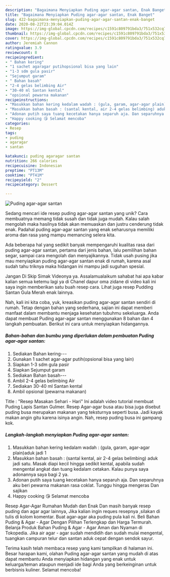 ```yaml
---
description: "Bagaimana Menyiapkan Puding agar-agar santan, Enak Banget"
title: "Bagaimana Menyiapkan Puding agar-agar santan, Enak Banget"
slug: 422-bagaimana-menyiapkan-puding-agar-agar-santan-enak-banget
date: 2020-08-22T23:39:04.014Z
image: https://img-global.cpcdn.com/recipes/c1591c809791bda3/751x532cq70/puding-agar-agar-santan-foto-resep-utama.jpg
thumbnail: https://img-global.cpcdn.com/recipes/c1591c809791bda3/751x532cq70/puding-agar-agar-santan-foto-resep-utama.jpg
cover: https://img-global.cpcdn.com/recipes/c1591c809791bda3/751x532cq70/puding-agar-agar-santan-foto-resep-utama.jpg
author: Jeremiah Cannon
ratingvalue: 3.9
reviewcount: 8
recipeingredient:
- " Bahan kering"
- "1 sachet agaragar putihopsional bisa yang lain"
- "1-3 sdm gula pasir"
- "Sejumput garam"
- " Bahan basah"
- "2-4 gelas belimbing Air"
- "30-40 ml Santan kental"
- "opsional pewarna makanan"
recipeinstructions:
- "Masukkan bahan kering kedalam wadah : (gula, garam, agar-agar plain)aduk jadi 1"
- "Masukkan bahan basah : (santal kental, air 2-4 gelas belimbing) aduk jadi satu. Masak diapi kecil hingga sedikit kental, apabila sudah mengental angkat dan tuang kedalam cetakan. Kalau punya saya adonannya saya bagi 2 ya."
- "Adonan putih saya tuang kecetakan hanya separuh aja. Dan separuhnya aku beri pewarna makanan rasa coklat. Tunggu hingga mengeras Dan sajikan"
- "Happy cooking 😘 Selamat mencoba"
categories:
- Resep
tags:
- puding
- agaragar
- santan

katakunci: puding agaragar santan 
nutrition: 266 calories
recipecuisine: Indonesian
preptime: "PT13M"
cooktime: "PT41M"
recipeyield: "2"
recipecategory: Dessert

---
```



![Puding agar-agar santan](https://img-global.cpcdn.com/recipes/c1591c809791bda3/751x532cq70/puding-agar-agar-santan-foto-resep-utama.jpg)

Sedang mencari ide resep puding agar-agar santan yang unik? Cara membuatnya memang tidak susah dan tidak juga mudah. Kalau salah mengolah maka hasilnya tidak akan memuaskan dan justru cenderung tidak enak. Padahal puding agar-agar santan yang enak seharusnya memiliki aroma dan rasa yang mampu memancing selera kita.

Ada beberapa hal yang sedikit banyak mempengaruhi kualitas rasa dari puding agar-agar santan, pertama dari jenis bahan, lalu pemilihan bahan segar, sampai cara mengolah dan menyajikannya. Tidak usah pusing jika mau menyiapkan puding agar-agar santan enak di rumah, karena asal sudah tahu triknya maka hidangan ini mampu jadi suguhan spesial.

Jangan Di Skip Simak Videonya ya. Assalamualaikum sahabat hai apa kabar kalian semua ketemu lagi ya di Chanel dapur oma zidane di video kali ini saya ingin memberikan satu buah resep cara. Lihat juga resep Pudding Santan Gula Merah enak lainnya.


Nah, kali ini kita coba, yuk, kreasikan puding agar-agar santan sendiri di rumah. Tetap dengan bahan yang sederhana, sajian ini dapat memberi manfaat dalam membantu menjaga kesehatan tubuhmu sekeluarga. Anda dapat membuat Puding agar-agar santan menggunakan 8 bahan dan 4 langkah pembuatan. Berikut ini cara untuk menyiapkan hidangannya.

<!--inarticleads1-->

##### Bahan-bahan dan bumbu yang diperlukan dalam pembuatan Puding agar-agar santan:

1. Sediakan  Bahan kering---
1. Gunakan 1 sachet agar-agar putih(opsional bisa yang lain)
1. Siapkan 1-3 sdm gula pasir
1. Siapkan Sejumput garam
1. Sediakan  Bahan basah---
1. Ambil 2-4 gelas belimbing Air
1. Sediakan 30-40 ml Santan kental
1. Ambil opsional (pewarna makanan)


Title : &#34;Resep Masakan Sehari - Hari&#34; Ini adalah video tutorial membuat Puding Lapis Santan Gulmer. Resep Agar-agar busa atau bisa juga disebut puding busa merupakan makanan yang teksturnya seperti busa. Jadi kayak makan angin gitu karena isinya angin. Nah, resep puding busa ini gampang kok. 

<!--inarticleads2-->

##### Langkah-langkah menyiapkan Puding agar-agar santan:

1. Masukkan bahan kering kedalam wadah : (gula, garam, agar-agar plain)aduk jadi 1
1. Masukkan bahan basah : (santal kental, air 2-4 gelas belimbing) aduk jadi satu. Masak diapi kecil hingga sedikit kental, apabila sudah mengental angkat dan tuang kedalam cetakan. Kalau punya saya adonannya saya bagi 2 ya.
1. Adonan putih saya tuang kecetakan hanya separuh aja. Dan separuhnya aku beri pewarna makanan rasa coklat. Tunggu hingga mengeras Dan sajikan
1. Happy cooking 😘 Selamat mencoba


Resep Agar-Agar Rumahan Mudah dan Enak Dan masih banyak resep puding dan agar agar lainnya, Jika kalian ingin reques resepnya ,silakan di tulis di kolom komentar. Buat agar-agar aka puding pula kali ni. Beli Bahan Puding &amp; Agar - Agar Dengan Pilihan Terlengkap dan Harga Termurah. Belanja Produk Bahan Puding &amp; Agar - Agar Aman dan Nyaman di Tokopedia. Jika air agar - agar sudah mendidih dan sudah mulai mengental, tuangkan campuran telur dan santan aduk cepat dengan sendok sayur. 

Terima kasih telah membaca resep yang kami tampilkan di halaman ini. Besar harapan kami, olahan Puding agar-agar santan yang mudah di atas dapat membantu Anda menyiapkan hidangan yang enak untuk keluarga/teman ataupun menjadi ide bagi Anda yang berkeinginan untuk berbisnis kuliner. Selamat mencoba!
